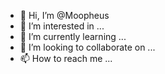 - 👋 Hi, I’m @Moopheus
- 👀 I’m interested in ...
- 🌱 I’m currently learning ...
- 💞️ I’m looking to collaborate on ...
- 📫 How to reach me ...

<!---
Moopheus/Moopheus is a ✨ special ✨ repository because its `README.md` (this file) appears on your GitHub profile.
You can click the Preview link to take a look at your changes.
--->
